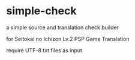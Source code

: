 simple-check
============

a simple source and translation check builder

for Seitokai no Ichizon Lv.2 PSP Game Translation

require UTF-8 txt files as input
